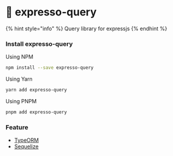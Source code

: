 # 🔗 expresso-query

{% hint style="info" %}
Query library for expressjs
{% endhint %}

### Install expresso-query

Using NPM

```bash
npm install --save expresso-query
```

Using Yarn

```bash
yarn add expresso-query
```

Using PNPM

```bash
pnpm add expresso-query
```

### Feature

* [TypeORM](typeorm.md)
* [Sequelize](sequelize.md)
